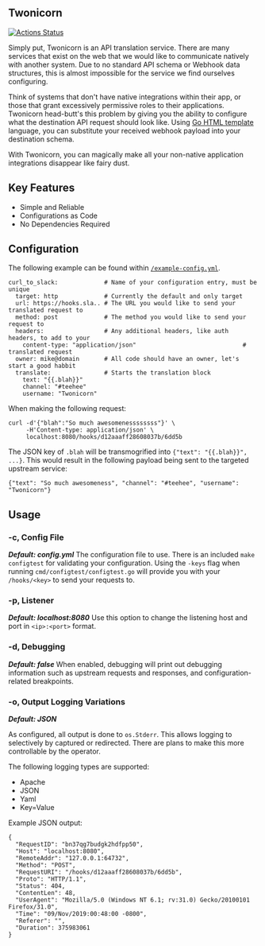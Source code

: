 Twonicorn
-----------
[![Actions Status](https://github.com/mikemackintosh/twonicorn/workflows/Test/badge.svg)](https://github.com/mikemackintosh/twonicorn/actions)

Simply put, Twonicorn is an API translation service. There are many services that exist on the web that we would like to communicate natively with another system. Due to no standard API schema or Webhook data structures, this is almost impossible for the service we find ourselves configuring.

Think of systems that don't have native integrations within their app, or those that grant excessively permissive roles to their applications. Twonicorn head-butt's this problem by giving you the ability to configure what the destination API request should look like. Using [Go HTML template](https://golang.org/pkg/html/template/) language, you can substitute your received webhook payload into your destination schema. 

With Twonicorn, you can magically make all your non-native application integrations disappear like fairy dust. 

## Key Features
- Simple and Reliable
- Configurations as Code
- No Dependencies Required

## Configuration
The following example can be found within [`/example-config.yml`](/example-config.yml).

```
curl_to_slack:             # Name of your configuration entry, must be unique
  target: http             # Currently the default and only target
  url: https://hooks.sla.. # The URL you would like to send your translated request to
  method: post             # The method you would like to send your request to
  headers:                 # Any additional headers, like auth headers, to add to your
    content-type: "application/json"                              # translated request
  owner: mike@domain       # All code should have an owner, let's start a good habbit
  translate:               # Starts the translation block
    text: "{{.blah}}"
    channel: "#teehee"
    username: "Twonicorn"
```

When making the following request:

```
curl -d'{"blah":"So much awesomenessssssss"}' \
     -H'Content-type: application/json' \
     localhost:8080/hooks/d12aaaff28608037b/6dd5b
```

The JSON key of `.blah` will be transmogrified into `{"text": "{{.blah}}", ...}`. This would result in the following payload being sent to the targeted upstream service:

```
{"text": "So much awesomeness", "channel": "#teehee", "username": "Twonicorn"}
```

## Usage

### -c, Config File
***Default: config.yml***
The configuration file to use. There is an included `make configtest` for validating your configuration. Using the `-keys` flag when running `cmd/configtest/configtest.go` will provide you with your `/hooks/<key>` to send your requests to.

### -p, Listener
***Default: localhost:8080***
Use this option to change the listening host and port in `<ip>:<port>` format.

### -d, Debugging
***Default: false***
When enabled, debugging will print out debugging information such as upstream requests and responses, and configuration-related breakpoints. 

### -o, Output Logging Variations
***Default: JSON***

As configured, all output is done to `os.Stderr`. This allows logging to selectively by captured or redirected. There are plans to make this more controllable by the operator. 

The following logging types are supported:
  - Apache
  - JSON
  - Yaml
  - Key=Value
  
Example JSON output:

```
{
  "RequestID": "bn37qg7budgk2hdfpp50",
  "Host": "localhost:8080",
  "RemoteAddr": "127.0.0.1:64732",
  "Method": "POST",
  "RequestURI": "/hooks/d12aaaff28608037b/6dd5b",
  "Proto": "HTTP/1.1",
  "Status": 404,
  "ContentLen": 48,
  "UserAgent": "Mozilla/5.0 (Windows NT 6.1; rv:31.0) Gecko/20100101 Firefox/31.0",
  "Time": "09/Nov/2019:00:48:00 -0800",
  "Referer": "",
  "Duration": 375983061
}
```

